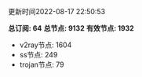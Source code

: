 更新时间2022-08-17 22:50:53

**总订阅: 64**
**总节点: 9132**
**有效节点: 1932**
- v2ray节点: 1604
- ss节点: 249
- trojan节点: 79
